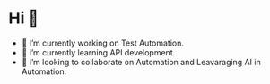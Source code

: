 # Hi :wave:

- 🔭 I’m currently working on Test Automation.
- 🌱 I’m currently learning API development.
- 👯 I’m looking to collaborate on Automation and Leavaraging AI in Automation.






